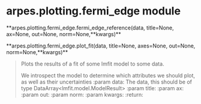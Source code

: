 arpes.plotting.fermi\_edge module
=================================

**arpes.plotting.fermi\_edge.fermi\_edge\_reference(data, title=None,
ax=None, out=None, norm=None,**kwargs)\*\*

**arpes.plotting.fermi\_edge.plot\_fit(data, title=None, axes=None,
out=None, norm=None,**kwargs)\*\*

> Plots the results of a fit of some lmfit model to some data.
>
> We introspect the model to determine which attributes we should plot,
> as well as their uncertainties :param data: The data, this should be
> of type DataArray&lt;lmfit.model.ModelResult&gt; :param title: :param
> ax: :param out: :param norm: :param kwargs: :return:

